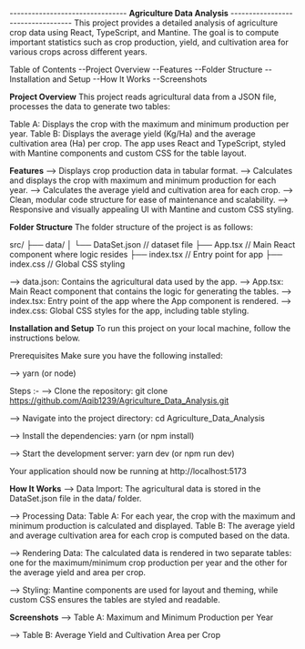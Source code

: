 -------------------------------- **Agriculture Data Analysis** ----------------------------------
This project provides a detailed analysis of agriculture crop data using React, TypeScript, and Mantine. The goal is to compute important statistics such as crop production, yield, and cultivation area for various crops across different years.

Table of Contents
 --Project Overview
 --Features
 --Folder Structure
 --Installation and Setup
 --How It Works
 --Screenshots


**Project Overview**
This project reads agricultural data from a JSON file, processes the data to generate two tables:

Table A: Displays the crop with the maximum and minimum production per year.
Table B: Displays the average yield (Kg/Ha) and the average cultivation area (Ha) per crop.
The app uses React and TypeScript, styled with Mantine components and custom CSS for the table layout.


**Features**
 --> Displays crop production data in tabular format.
 --> Calculates and displays the crop with maximum and minimum production for each year.
 --> Calculates the average yield and cultivation area for each crop.
 --> Clean, modular code structure for ease of maintenance and scalability.
 --> Responsive and visually appealing UI with Mantine and custom CSS styling.


**Folder Structure**
The folder structure of the project is as follows:

src/
├── data/
│   └── DataSet.json           // dataset file
├── App.tsx                 // Main React component where logic resides
├── index.tsx               // Entry point for app
├── index.css               // Global CSS styling

--> data.json: Contains the agricultural data used by the app.
--> App.tsx: Main React component that contains the logic for generating the tables.
--> index.tsx: Entry point of the app where the App component is rendered.
--> index.css: Global CSS styles for the app, including table styling.


**Installation and Setup**
To run this project on your local machine, follow the instructions below.

Prerequisites
Make sure you have the following installed:

--> yarn (or node)

Steps :-
 --> Clone the repository:
     git clone https://github.com/Aqib1239/Agriculture_Data_Analysis.git

 --> Navigate into the project directory:
     cd Agriculture_Data_Analysis

 --> Install the dependencies:
     yarn  (or npm install)

 --> Start the development server:
     yarn dev (or npm run dev)
     
Your application should now be running at http://localhost:5173


**How It Works**
 --> Data Import: The agricultural data is stored in the DataSet.json file in the data/ folder.

 --> Processing Data:
     Table A: For each year, the crop with the maximum and minimum production is calculated and displayed.
     Table B: The average yield and average cultivation area for each crop is computed based on the data.
     
 --> Rendering Data:
     The calculated data is rendered in two separate tables: one for the maximum/minimum crop production per year and the other for the average yield and area per crop.
     
 --> Styling:
     Mantine components are used for layout and theming, while custom CSS ensures the tables are styled and readable.


**Screenshots**
 --> Table A: Maximum and Minimum Production per Year

 --> Table B: Average Yield and Cultivation Area per Crop
